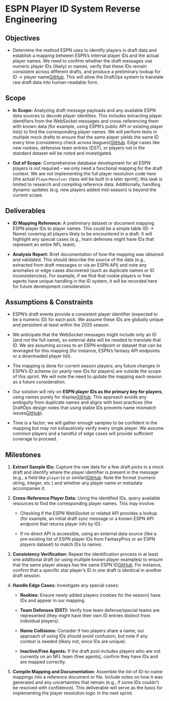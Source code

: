 # **ESPN Player ID System Reverse Engineering**

## **Objectives**

* Determine the method ESPN uses to identify players in draft data and establish a mapping between ESPN’s internal player IDs and the actual player names. We need to confirm whether the draft messages use numeric player IDs (likely) or names, verify that these IDs remain consistent across different drafts, and produce a preliminary lookup for ID → player name[GitHub](https://github.com/henryhobes/TheFranchise/blob/12686c72a8a4fc43b16321ca694c15dfa8b39b9f/draftOps/docs/draftops-implementation-plan.md#L22-L26). This will allow the DraftOps system to translate raw draft data into human-readable form.

## **Scope**

* **In Scope:** Analyzing draft message payloads and any available ESPN data sources to decode player identities. This includes extracting player identifiers from the WebSocket messages and cross-referencing them with known data (for example, using ESPN’s public API or existing player lists) to find the corresponding player names. We will perform tests in multiple mock drafts to ensure that the same player yields the same ID every time (consistency check across leagues)[GitHub](https://github.com/henryhobes/TheFranchise/blob/12686c72a8a4fc43b16321ca694c15dfa8b39b9f/draftOps/docs/draftops-implementation-plan.md#L23-L25). Edge cases like new rookies, defensive team entries (DST), or players not in the standard dataset will be noted and investigated.

* **Out of Scope:** Comprehensive database development for all ESPN players is not required – we only need a functional mapping for the draft context. We are not implementing the full player resolution code here (the actual `PlayerResolver` class will be built in a later sprint); this task is limited to research and compiling reference data. Additionally, handling dynamic updates (e.g. new players added mid-season) is beyond the current scope.

## **Deliverables**

* **ID Mapping Reference:** A preliminary dataset or document mapping ESPN player IDs to player names. This could be a simple table (ID → Name) covering all players likely to be encountered in a draft. It will highlight any special cases (e.g., team defenses might have IDs that represent an entire NFL team).

* **Analysis Report:** Brief documentation of how the mapping was obtained and validated. This should describe the source of the data (e.g., extracted from draft messages or via an ESPN API) and note any anomalies or edge cases discovered (such as duplicate names or ID inconsistencies). For example, if we find that rookie players or free agents have unique handling in the ID system, it will be recorded here for future development consideration.

## **Assumptions & Constraints**

* ESPN’s draft events provide a consistent player identifier (expected to be a numeric ID) for each pick. We assume these IDs are globally unique and persistent at least within the 2025 season.

* We anticipate that the WebSocket messages might include only an ID (and not the full name), so external data will be needed to translate that ID. We are assuming access to an ESPN endpoint or dataset that can be leveraged for this mapping (for instance, ESPN’s fantasy API endpoints or a downloaded player list).

* The mapping is done for current season players; any future changes in ESPN’s ID scheme (or yearly new IDs for players) are outside the scope of this sprint. We will note the need to update the mapping each season as a future consideration.

* Our solution will rely on **ESPN player IDs as the primary key for players**, using names purely for display[GitHub](https://github.com/henryhobes/TheFranchise/blob/12686c72a8a4fc43b16321ca694c15dfa8b39b9f/draftOps/docs/draftops-overview.md#L156-L160). This approach avoids any ambiguity from duplicate names and aligns with best practices (the DraftOps design notes that using stable IDs prevents name mismatch issues[GitHub](https://github.com/henryhobes/TheFranchise/blob/12686c72a8a4fc43b16321ca694c15dfa8b39b9f/draftOps/docs/draftops-overview.md#L156-L160)).

* Time is a factor; we will gather enough samples to be confident in the mapping but may not exhaustively verify every single player. We assume common players and a handful of edge cases will provide sufficient coverage to proceed.

## **Milestones**

1. **Extract Sample IDs:** Capture the raw data for a few draft picks in a mock draft and identify where the player identifier is present in the message (e.g., a field like `playerId` or similar)[GitHub](https://github.com/henryhobes/TheFranchise/blob/12686c72a8a4fc43b16321ca694c15dfa8b39b9f/draftOps/docs/draftops-implementation-plan.md#L22-L25). Note the format (numeric string, integer, etc.) and whether any player name or metadata accompanies it.

2. **Cross-Reference Player Data:** Using the identified IDs, query available resources to find the corresponding player names. This may involve:

   * Checking if the ESPN WebSocket or related API provides a lookup (for example, an initial draft sync message or a known ESPN API endpoint that returns player info by ID).

   * If no direct API is accessible, using an external data source (like a pre-existing list of ESPN player IDs from FantasyPros or an ESPN players dataset) to match IDs to names.

3. **Consistency Verification:** Repeat the identification process in at least one additional draft (or using multiple known player examples) to ensure that the same player always has the same ESPN ID[GitHub](https://github.com/henryhobes/TheFranchise/blob/12686c72a8a4fc43b16321ca694c15dfa8b39b9f/draftOps/docs/draftops-implementation-plan.md#L23-L25). For instance, confirm that a specific star player’s ID in one draft is identical in another draft session.

4. **Handle Edge Cases:** Investigate any special cases:

   * **Rookies:** Ensure newly added players (rookies for the season) have IDs and appear in our mapping.

   * **Team Defenses (DST):** Verify how team defense/special teams are represented (they might have their own ID entries distinct from individual players).

   * **Name Collisions:** Consider if two players share a name; our approach of using IDs should avoid confusion, but note if any context is needed (likely not, since IDs are unique).

   * **Inactive/Free Agents:** If the draft pool includes players who are not currently on an NFL team (free agents), confirm they have IDs and are mapped correctly.

5. **Compile Mapping and Documentation:** Assemble the list of ID-to-name mappings into a reference document or file. Include notes on how it was generated and any uncertainties that remain (e.g., if some IDs couldn’t be resolved with confidence). This deliverable will serve as the basis for implementing the player resolution logic in the next sprint.
